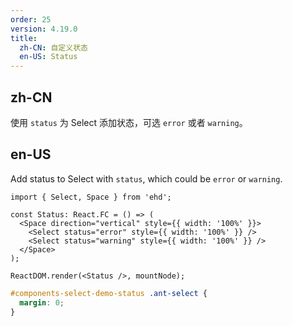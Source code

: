 ```yaml
---
order: 25
version: 4.19.0
title:
  zh-CN: 自定义状态
  en-US: Status
---
```


## zh-CN

使用 `status` 为 Select 添加状态，可选 `error` 或者 `warning`。

## en-US

Add status to Select with `status`, which could be `error` or `warning`.

```tsx
import { Select, Space } from 'ehd';

const Status: React.FC = () => (
  <Space direction="vertical" style={{ width: '100%' }}>
    <Select status="error" style={{ width: '100%' }} />
    <Select status="warning" style={{ width: '100%' }} />
  </Space>
);

ReactDOM.render(<Status />, mountNode);
```

```css
#components-select-demo-status .ant-select {
  margin: 0;
}
```
